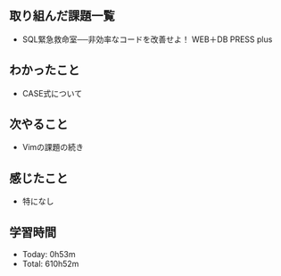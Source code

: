 ## 取り組んだ課題一覧
- SQL緊急救命室──非効率なコードを改善せよ！ WEB＋DB PRESS plus
## わかったこと
- CASE式について
## 次やること
- Vimの課題の続き
## 感じたこと
- 特になし
## 学習時間
- Today: 0h53m
- Total: 610h52m
